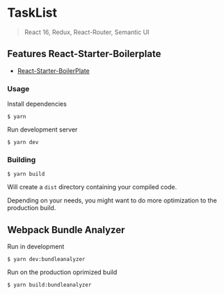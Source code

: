 # TaskList

> React 16, Redux, React-Router, Semantic UI

## Features React-Starter-Boilerplate

 - [React-Starter-BoilerPlate](https://github.com/esausilva/react-starter-boilerplate-hmr)


### Usage

Install dependencies

```
$ yarn
```

Run development server

```
$ yarn dev
```

### Building

```
$ yarn build
```

Will create a `dist` directory containing your compiled code.

Depending on your needs, you might want to do more optimization to the production build.

## Webpack Bundle Analyzer

Run in development

```
$ yarn dev:bundleanalyzer
```

Run on the production oprimized build

```
$ yarn build:bundleanalyzer
```

